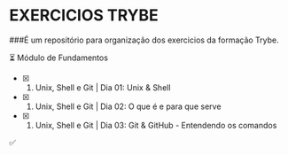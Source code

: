 # EXERCICIOS TRYBE
###É um repositório para organização dos exercicios da formação Trybe.

:hourglass_flowing_sand: Módulo de Fundamentos  
- [X] 1. Unix, Shell e Git  |  Dia 01: Unix & Shell 
- [X] 1. Unix, Shell e Git  |  Dia 02: O que é e para que serve 
- [X] 1. Unix, Shell e Git  |  Dia 03: Git & GitHub - Entendendo os comandos    






:white_check_mark: